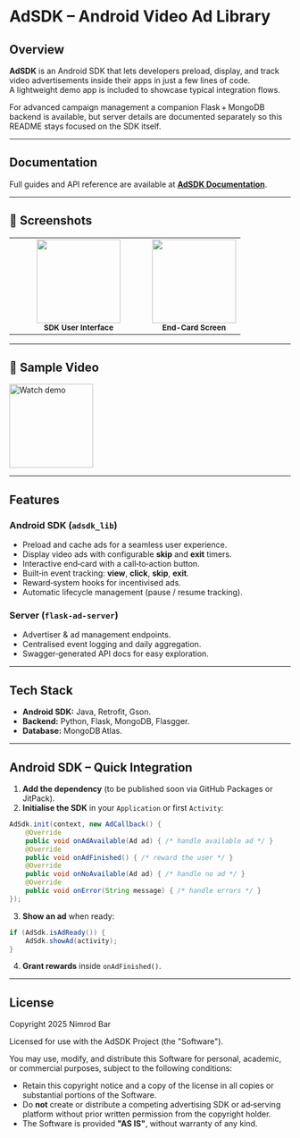 # AdSDK – Android Video Ad Library

## Overview
**AdSDK** is an Android SDK that lets developers preload, display, and track video advertisements inside their apps in just a few lines of code.  
A lightweight demo app is included to showcase typical integration flows.

For advanced campaign management a companion Flask + MongoDB backend is available, but server details are documented separately so this README stays focused on the SDK itself.

---

## Documentation
Full guides and API reference are available at **[AdSDK Documentation](https://nimib2.github.io/AdSDK/)**.

---

## 📸 Screenshots

<table>
  <tr>
    <td width="25"></td>  <!-- spacer -->
    <td align="center">
      <img src="https://github.com/user-attachments/assets/4f8bf291-5716-49d8-92ef-102c9d977545" width="150"/><br/>
      <sub><b>SDK&nbsp;User&nbsp;Interface</b></sub>
    </td>
    <td width="25"></td>  <!-- spacer -->
    <td align="center">
      <img src="https://github.com/user-attachments/assets/0cceb809-3828-4f93-8983-4f6e6eebfff9" width="150"/><br/>
      <sub><b>End-Card&nbsp;Screen</b></sub>
    </td>
  </tr>
</table>

---

## 🎥 Sample Video

[<img src="docs/demo-thumb.png" width="150" alt="Watch demo"/>](https://res.cloudinary.com/dyr4cxjrs/video/upload/v1745858282/AD-SDK_btcpu1.mp4)



---

## Features

### Android SDK (`adsdk_lib`)
- Preload and cache ads for a seamless user experience.
- Display video ads with configurable **skip** and **exit** timers.
- Interactive end‑card with a call‑to‑action button.
- Built‑in event tracking: **view**, **click**, **skip**, **exit**.
- Reward‑system hooks for incentivised ads.
- Automatic lifecycle management (pause / resume tracking).

### Server (`flask‑ad‑server`)
- Advertiser & ad management endpoints.
- Centralised event logging and daily aggregation.
- Swagger‑generated API docs for easy exploration.

---

## Tech Stack
- **Android SDK:** Java, Retrofit, Gson.
- **Backend:** Python, Flask, MongoDB, Flasgger.
- **Database:** MongoDB Atlas.

---

## Android SDK – Quick Integration

1. **Add the dependency** (to be published soon via GitHub Packages or JitPack).
2. **Initialise the SDK** in your `Application` or first `Activity`:

```java
AdSdk.init(context, new AdCallback() {
    @Override
    public void onAdAvailable(Ad ad) { /* handle available ad */ }
    @Override
    public void onAdFinished() { /* reward the user */ }
    @Override
    public void onNoAvailable(Ad ad) { /* handle no ad */ }
    @Override
    public void onError(String message) { /* handle errors */ }
});
```

3. **Show an ad** when ready:

```java
if (AdSdk.isAdReady()) {
    AdSdk.showAd(activity);
}
```

4. **Grant rewards** inside `onAdFinished()`.

---

## License
Copyright 2025 Nimrod Bar

Licensed for use with the AdSDK Project (the "Software").

You may use, modify, and distribute this Software for personal, academic, or commercial purposes, subject to the following conditions:

- Retain this copyright notice and a copy of the license in all copies or substantial portions of the Software.
- Do **not** create or distribute a competing advertising SDK or ad‑serving platform without prior written permission from the copyright holder.
- The Software is provided **"AS IS"**, without warranty of any kind.
